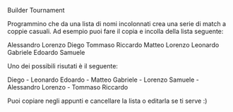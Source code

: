 Builder Tournament

Programmino che da una lista di nomi incolonnati crea una serie di match a coppie casuali.
Ad esempio puoi fare il copia e incolla della lista seguente:

Alessandro
Lorenzo
Diego
Tommaso
Riccardo
Matteo
Lorenzo
Leonardo
Gabriele
Edoardo
Samuele

Uno dei possibili risutati è il seguente:

Diego - Leonardo
Edoardo - Matteo
Gabriele - Lorenzo
Samuele - Alessandro
Lorenzo - Tommaso
Riccardo

Puoi copiare negli appunti e cancellare la lista o editarla se ti serve :)
